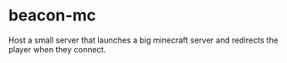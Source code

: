 # beacon-mc
Host a small server that launches a big minecraft server and redirects the player when they connect.
